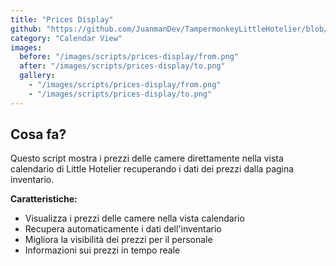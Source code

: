```yaml
---
title: "Prices Display"
github: "https://github.com/JuanmanDev/TampermonkeyLittleHotelier/blob/main/frontdesk/prices.user.js"
category: "Calendar View"
images:
  before: "/images/scripts/prices-display/from.png"
  after: "/images/scripts/prices-display/to.png"
  gallery:
    - "/images/scripts/prices-display/from.png"
    - "/images/scripts/prices-display/to.png"
---
```


## Cosa fa?

Questo script mostra i prezzi delle camere direttamente nella vista calendario di Little Hotelier recuperando i dati dei prezzi dalla pagina inventario.

**Caratteristiche:**
- Visualizza i prezzi delle camere nella vista calendario
- Recupera automaticamente i dati dell'inventario
- Migliora la visibilità dei prezzi per il personale
- Informazioni sui prezzi in tempo reale
